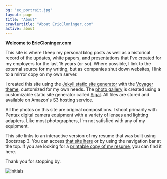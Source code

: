 ```yaml
---
bg: "ec_portrait.jpg"
layout: page
title: "About"
crawlertitle: "About EricCloninger.com"
active: about
---
```


**Welcome to EricCloninger.com**

This site is where I keep my personal blog posts as well as a historical record of the 
updates, white papers, and presentations that I've created for my employers for the 
last 15 years (or so). Where possible, I link to the external source for my writing, but
as companies shut down websites, I link to a mirror copy on my own server.

I created this site using the [Jekyll static site generator](https://www.jekyllrb.com) with
the [Voyager theme](https://github.com/redVi/voyager), customized for my own needs. The 
[photo gallery](http://photo.ericcloninger.com) is created using a customizable static site generator called 
[Sigal](https://github.com/saimn/sigal). All files are stored and available on Amazon's
S3 hosting service. 

All the photos on this site are original compositions. I shoot primarily with Pentax
digital camera equipment with a variety of lenses and lighting adapters. Like most
photographers, I'm not satisfied with any of my equipment.

This site links to an interactive version of my resume that was built using
Bootstrap 3. You can access [that site here](http://portfolio.ericcloninger.com) or by
using the navigation bar at the top. If you are looking for a 
[printable copy of my resume](http://portfolio.ericcloninger.com/Eric_Cloninger_Resume.pdf), 
you can find it here.

Thank you for stopping by. 

![initials](../assets/images/eric_signature_transparency.png)
